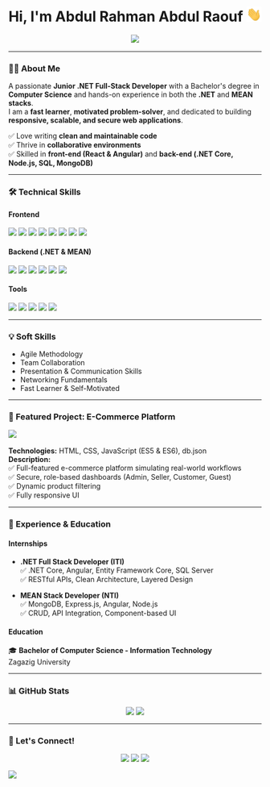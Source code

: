 <!-- HEADER -->
<h1 align="center">
  Hi, I'm Abdul Rahman Abdul Raouf 
  <img src="https://raw.githubusercontent.com/ABSphreak/ABSphreak/master/gifs/Hi.gif" width="30px" />
</h1>

<p align="center">
  <img src="https://readme-typing-svg.herokuapp.com?size=24&color=00BFFF&center=true&vCenter=true&width=600&lines=Junior+.NET+Full-Stack+Developer;React+%7C+Angular+%7C+ASP.NET+Core;MEAN+Stack+%7C+RESTful+APIs;Fast+Learner+%7C+Problem+Solver" />
</p>

---

### 👨‍💻 About Me
A passionate **Junior .NET Full-Stack Developer** with a Bachelor's degree in **Computer Science** and hands-on experience in both the **.NET** and **MEAN stacks**.  
I am a **fast learner**, **motivated problem-solver**, and dedicated to building **responsive, scalable, and secure web applications**.

✅ Love writing **clean and maintainable code**  
✅ Thrive in **collaborative environments**  
✅ Skilled in **front-end (React & Angular)** and **back-end (.NET Core, Node.js, SQL, MongoDB)**  

---

### 🛠️ Technical Skills

#### **Frontend**
<p>
<img src="https://cdn.jsdelivr.net/gh/devicons/devicon/icons/html5/html5-original.svg" width="40" /> 
<img src="https://cdn.jsdelivr.net/gh/devicons/devicon/icons/css3/css3-original.svg" width="40" /> 
<img src="https://cdn.jsdelivr.net/gh/devicons/devicon/icons/javascript/javascript-original.svg" width="40" /> 
<img src="https://cdn.jsdelivr.net/gh/devicons/devicon/icons/typescript/typescript-original.svg" width="40" /> 
<img src="https://cdn.jsdelivr.net/gh/devicons/devicon/icons/react/react-original.svg" width="40" /> 
<img src="https://cdn.jsdelivr.net/gh/devicons/devicon/icons/angularjs/angularjs-original.svg" width="40" /> 
<img src="https://cdn.jsdelivr.net/gh/devicons/devicon/icons/bootstrap/bootstrap-original.svg" width="40" /> 
<img src="https://cdn.jsdelivr.net/gh/devicons/devicon/icons/tailwindcss/tailwindcss-original.svg" width="40" /> 
</p>

#### **Backend (.NET & MEAN)**
<p>
<img src="https://cdn.jsdelivr.net/gh/devicons/devicon/icons/csharp/csharp-original.svg" width="40" /> 
<img src="https://cdn.jsdelivr.net/gh/devicons/devicon/icons/dotnetcore/dotnetcore-original.svg" width="40" /> 
<img src="https://img.icons8.com/color/48/microsoft-sql-server.png" width="40" /> 
<img src="https://cdn.jsdelivr.net/gh/devicons/devicon/icons/mongodb/mongodb-original.svg" width="40" /> 
<img src="https://cdn.jsdelivr.net/gh/devicons/devicon/icons/nodejs/nodejs-original.svg" width="40" /> 
<img src="https://cdn.jsdelivr.net/gh/devicons/devicon/icons/express/express-original.svg" width="40" /> 
</p>

#### **Tools**
<p>
<img src="https://cdn.jsdelivr.net/gh/devicons/devicon/icons/git/git-original.svg" width="40" /> 
<img src="https://cdn.jsdelivr.net/gh/devicons/devicon/icons/github/github-original.svg" width="40" /> 
<img src="https://cdn.jsdelivr.net/gh/devicons/devicon/icons/visualstudio/visualstudio-plain.svg" width="40" /> 
<img src="https://cdn.jsdelivr.net/gh/devicons/devicon/icons/vscode/vscode-original.svg" width="40" /> 
<img src="https://cdn.jsdelivr.net/gh/devicons/devicon/icons/figma/figma-original.svg" width="40" /> 
</p>

---

### 💡 Soft Skills
- Agile Methodology
- Team Collaboration
- Presentation & Communication Skills
- Networking Fundamentals
- Fast Learner & Self-Motivated

---

### 🚀 Featured Project: **E-Commerce Platform**
<img src="https://media.giphy.com/media/QpVUMRUJGokfqXyfa1/giphy.gif" width="600" />

**Technologies:** HTML, CSS, JavaScript (ES5 & ES6), db.json  
**Description:**  
✅ Full-featured e-commerce platform simulating real-world workflows  
✅ Secure, role-based dashboards (Admin, Seller, Customer, Guest)  
✅ Dynamic product filtering  
✅ Fully responsive UI  

---

### 💼 Experience & Education
#### **Internships**
- **.NET Full Stack Developer (ITI)**  
  ✅ .NET Core, Angular, Entity Framework Core, SQL Server  
  ✅ RESTful APIs, Clean Architecture, Layered Design

- **MEAN Stack Developer (NTI)**  
  ✅ MongoDB, Express.js, Angular, Node.js  
  ✅ CRUD, API Integration, Component-based UI  

#### **Education**
🎓 **Bachelor of Computer Science - Information Technology**  
Zagazig University  

---

### 📊 GitHub Stats
<p align="center">
  <img src="https://github-readme-stats.vercel.app/api?username=abdomohammed2002&show_icons=true&theme=tokyonight" height="150" />
  <img src="https://github-readme-streak-stats.herokuapp.com/?user=abdomohammed2002&theme=tokyonight" height="150" />
</p>

---

### 🔗 Let's Connect!
<p align="center">
  <a href="https://linkedin.com/in/abdulrahman-mohamed-ab40571ba"><img src="https://img.shields.io/badge/LinkedIn-Profile-blue?logo=linkedin" /></a>
  <a href="https://github.com/abdomohammed2002"><img src="https://img.shields.io/badge/GitHub-Profile-black?logo=github" /></a>
  <a href="mailto:abdelrahmanrauf77@gmail.com"><img src="https://img.shields.io/badge/Email-Me-red?logo=gmail" /></a>
</p>

<img src="https://raw.githubusercontent.com/andreasbm/readme/master/assets/lines/rainbow.png" />
